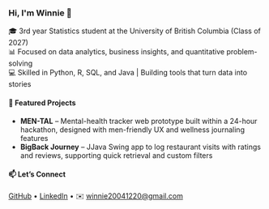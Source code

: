 ### Hi, I'm Winnie 👋  
🎓 3rd year Statistics student at the University of British Columbia (Class of 2027)  
📊 Focused on data analytics, business insights, and quantitative problem-solving  
💻 Skilled in Python, R, SQL, and Java | Building tools that turn data into stories  

#### 🌟 Featured Projects  
- **MEN-TAL** – Mental-health tracker web prototype built within a 24-hour hackathon, designed with men-friendly UX and wellness journaling features
- **BigBack Journey** – JJava Swing app to log restaurant visits with ratings and reviews, supporting quick retrieval and custom filters


#### 📫 Let’s Connect  
[GitHub](https://github.com/winniexie04) • [LinkedIn](https://www.linkedin.com/in/winniexie04/) • ✉️ winnie20041220@gmail.com
